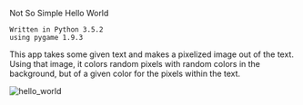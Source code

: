 Not So Simple Hello World

    Written in Python 3.5.2
    using pygame 1.9.3

This app takes some given text and makes a pixelized image out of the text. Using that image, it colors random pixels with random colors in the background, but of a given color for the pixels within the text.

![hello_world](https://user-images.githubusercontent.com/7481680/35487555-bf442710-044a-11e8-983e-21e93a9cab34.gif)
